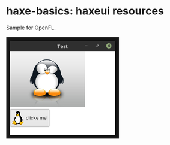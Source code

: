 haxe-basics: haxeui resources
=========================

Sample for OpenFL.
<br/>
<br/>
![Screen](screen1.png)
